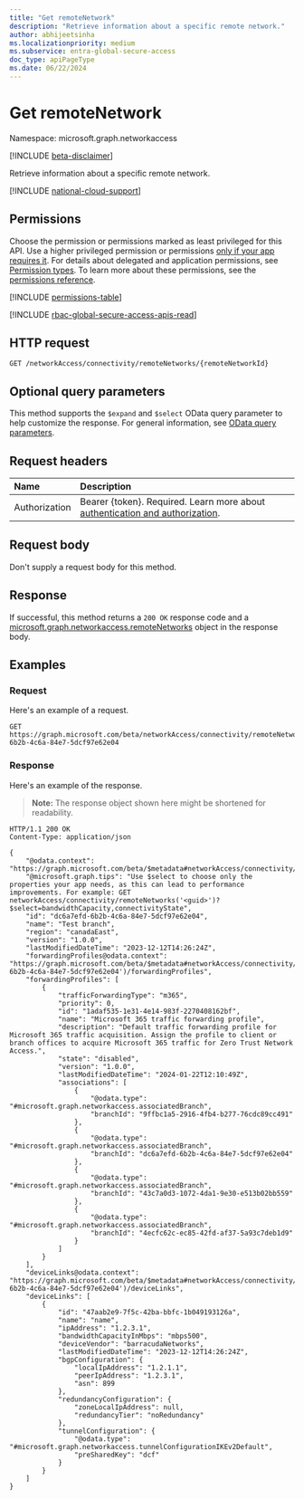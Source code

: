 ```yaml
---
title: "Get remoteNetwork"
description: "Retrieve information about a specific remote network."
author: abhijeetsinha
ms.localizationpriority: medium
ms.subservice: entra-global-secure-access
doc_type: apiPageType
ms.date: 06/22/2024
---
```


# Get remoteNetwork
Namespace: microsoft.graph.networkaccess

[!INCLUDE [beta-disclaimer](../../includes/beta-disclaimer.md)]

Retrieve information about a specific remote network.

[!INCLUDE [national-cloud-support](../../includes/global-only.md)]

## Permissions
Choose the permission or permissions marked as least privileged for this API. Use a higher privileged permission or permissions [only if your app requires it](/graph/permissions-overview#best-practices-for-using-microsoft-graph-permissions). For details about delegated and application permissions, see [Permission types](/graph/permissions-overview#permission-types). To learn more about these permissions, see the [permissions reference](/graph/permissions-reference).

<!-- {
  "blockType": "permissions",
  "name": "networkaccess-remotenetwork-get-permissions"
}
-->
[!INCLUDE [permissions-table](../includes/permissions/networkaccess-remotenetwork-get-permissions.md)]

[!INCLUDE [rbac-global-secure-access-apis-read](../includes/rbac-for-apis/rbac-global-secure-access-apis-read.md)]

## HTTP request

<!-- {
  "blockType": "ignored"
}
-->
```http
GET /networkAccess/connectivity/remoteNetworks/{remoteNetworkId}
```

## Optional query parameters
This method supports the `$expand` and `$select` OData query parameter to help customize the response. For general information, see [OData query parameters](/graph/query-parameters).

## Request headers
|Name|Description|
|:---|:---|
|Authorization|Bearer {token}. Required. Learn more about [authentication and authorization](/graph/auth/auth-concepts).|

## Request body
Don't supply a request body for this method.

## Response

If successful, this method returns a `200 OK` response code and a [microsoft.graph.networkaccess.remoteNetworks](../resources/networkaccess-remotenetwork.md) object in the response body.

## Examples

### Request
Here's an example of a request.

```http
GET https://graph.microsoft.com/beta/networkAccess/connectivity/remoteNetworks/dc6a7efd-6b2b-4c6a-84e7-5dcf97e62e04
```

### Response
Here's an example of the response.
>**Note:** The response object shown here might be shortened for readability.
<!-- {
  "blockType": "response",
  "truncated": true,
  "@odata.type": "microsoft.graph.networkaccess.remoteNetwork"
}
-->
```http
HTTP/1.1 200 OK
Content-Type: application/json

{
    "@odata.context": "https://graph.microsoft.com/beta/$metadata#networkAccess/connectivity/remoteNetworks/$entity",
    "@microsoft.graph.tips": "Use $select to choose only the properties your app needs, as this can lead to performance improvements. For example: GET networkAccess/connectivity/remoteNetworks('<guid>')?$select=bandwidthCapacity,connectivityState",
    "id": "dc6a7efd-6b2b-4c6a-84e7-5dcf97e62e04",
    "name": "Test branch",
    "region": "canadaEast",
    "version": "1.0.0",
    "lastModifiedDateTime": "2023-12-12T14:26:24Z",
    "forwardingProfiles@odata.context": "https://graph.microsoft.com/beta/$metadata#networkAccess/connectivity/remoteNetworks('dc6a7efd-6b2b-4c6a-84e7-5dcf97e62e04')/forwardingProfiles",
    "forwardingProfiles": [
        {
            "trafficForwardingType": "m365",
            "priority": 0,
            "id": "1adaf535-1e31-4e14-983f-2270408162bf",
            "name": "Microsoft 365 traffic forwarding profile",
            "description": "Default traffic forwarding profile for Microsoft 365 traffic acquisition. Assign the profile to client or branch offices to acquire Microsoft 365 traffic for Zero Trust Network Access.",
            "state": "disabled",
            "version": "1.0.0",
            "lastModifiedDateTime": "2024-01-22T12:10:49Z",
            "associations": [
                {
                    "@odata.type": "#microsoft.graph.networkaccess.associatedBranch",
                    "branchId": "9ffbc1a5-2916-4fb4-b277-76cdc89cc491"
                },
                {
                    "@odata.type": "#microsoft.graph.networkaccess.associatedBranch",
                    "branchId": "dc6a7efd-6b2b-4c6a-84e7-5dcf97e62e04"
                },
                {
                    "@odata.type": "#microsoft.graph.networkaccess.associatedBranch",
                    "branchId": "43c7a0d3-1072-4da1-9e30-e513b02bb559"
                },
                {
                    "@odata.type": "#microsoft.graph.networkaccess.associatedBranch",
                    "branchId": "4ecfc62c-ec85-42fd-af37-5a93c7deb1d9"
                }
            ]
        }
    ],
    "deviceLinks@odata.context": "https://graph.microsoft.com/beta/$metadata#networkAccess/connectivity/remoteNetworks('dc6a7efd-6b2b-4c6a-84e7-5dcf97e62e04')/deviceLinks",
    "deviceLinks": [
        {
            "id": "47aab2e9-7f5c-42ba-bbfc-1b049193126a",
            "name": "name",
            "ipAddress": "1.2.3.1",
            "bandwidthCapacityInMbps": "mbps500",
            "deviceVendor": "barracudaNetworks",
            "lastModifiedDateTime": "2023-12-12T14:26:24Z",
            "bgpConfiguration": {
                "localIpAddress": "1.2.1.1",
                "peerIpAddress": "1.2.3.1",
                "asn": 899
            },
            "redundancyConfiguration": {
                "zoneLocalIpAddress": null,
                "redundancyTier": "noRedundancy"
            },
            "tunnelConfiguration": {
                "@odata.type": "#microsoft.graph.networkaccess.tunnelConfigurationIKEv2Default",
                "preSharedKey": "dcf"
            }
        }
    ]
}
```
